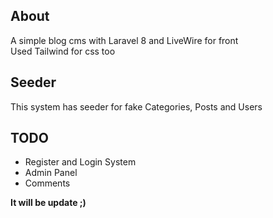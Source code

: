 ## About
A simple blog cms with Laravel 8 and LiveWire for front \
Used Tailwind for css too

## Seeder
This system has seeder for fake Categories, Posts and Users

## TODO
- Register and Login System
- Admin Panel
- Comments

**It will be update ;)**
